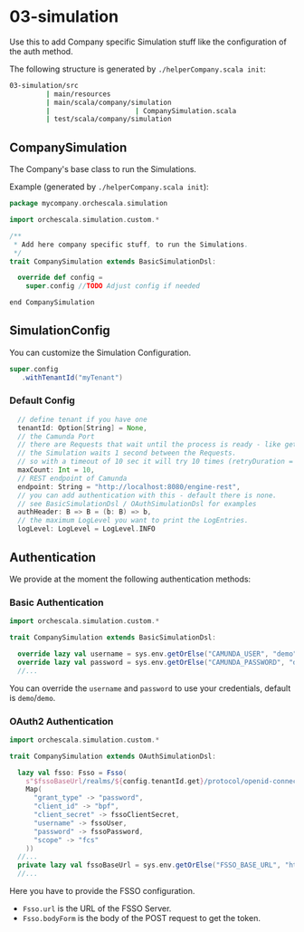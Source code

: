 # 03-simulation
Use this to add Company specific Simulation stuff like the configuration of the auth method.

The following structure is generated by `./helperCompany.scala init`:

```bash
03-simulation/src
         | main/resources
         | main/scala/company/simulation
         |                     | CompanySimulation.scala          
         | test/scala/company/simulation       
```
## CompanySimulation
The Company's base class to run the Simulations.

Example (generated by `./helperCompany.scala init`):

```scala
package mycompany.orchescala.simulation

import orchescala.simulation.custom.*

/**
 * Add here company specific stuff, to run the Simulations.
 */
trait CompanySimulation extends BasicSimulationDsl:

  override def config =
    super.config //TODO Adjust config if needed

end CompanySimulation
```

## SimulationConfig
You can customize the Simulation Configuration.

```scala
super.config
   .withTenantId("myTenant")
```
### Default Config

```scala
  // define tenant if you have one
  tenantId: Option[String] = None,
  // the Camunda Port
  // there are Requests that wait until the process is ready - like getTask.
  // the Simulation waits 1 second between the Requests.
  // so with a timeout of 10 sec it will try 10 times (retryDuration = 1.second)
  maxCount: Int = 10,
  // REST endpoint of Camunda
  endpoint: String = "http://localhost:8080/engine-rest",
  // you can add authentication with this - default there is none.
  // see BasicSimulationDsl / OAuthSimulationDsl for examples
  authHeader: B => B = (b: B) => b,
  // the maximum LogLevel you want to print the LogEntries.
  logLevel: LogLevel = LogLevel.INFO
```


## Authentication
We provide at the moment the following authentication methods:

### Basic Authentication

```scala
import orchescala.simulation.custom.*

trait CompanySimulation extends BasicSimulationDsl:

  override lazy val username = sys.env.getOrElse("CAMUNDA_USER", "demo")
  override lazy val password = sys.env.getOrElse("CAMUNDA_PASSWORD", "demo")
  //...
```

You can override the `username` and `password` to use your credentials,
default is `demo`/`demo`.

### OAuth2 Authentication

```scala
import orchescala.simulation.custom.*

trait CompanySimulation extends OAuthSimulationDsl:

  lazy val fsso: Fsso = Fsso(
    s"$fssoBaseUrl/realms/${config.tenantId.get}/protocol/openid-connect",
    Map(
      "grant_type" -> "password",
      "client_id" -> "bpf",
      "client_secret" -> fssoClientSecret,
      "username" -> fssoUser,
      "password" -> fssoPassword,
      "scope" -> "fcs"
    ))
  //...
  private lazy val fssoBaseUrl = sys.env.getOrElse("FSSO_BASE_URL", "http://host.lima.internal:8090/auth")
  //...
```

Here you have to provide the FSSO configuration.
- `Fsso.url` is the URL of the FSSO Server.
- `Fsso.bodyForm` is the body of the POST request to get the token.

